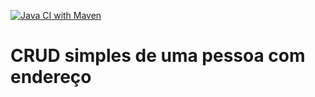 [![Java CI with Maven](https://github.com/fuhr-br/cadastro/actions/workflows/maven.yml/badge.svg?branch=main)](https://github.com/fuhr-br/cadastro/actions/workflows/maven.yml)
# CRUD simples de uma pessoa com endereço
